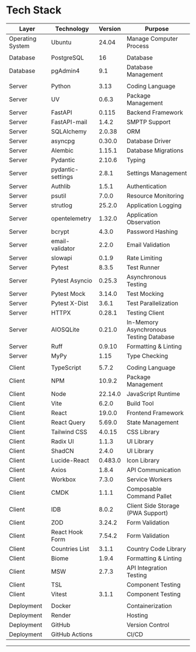 # Tech Stack

| Layer | Technology | Version | Purpose |
| --- | --- | --- | --- |
| Operating System | Ubuntu | 24.04 | Manage Computer Process |
|||||
| Database | PostgreSQL | 16 | Database |
| Database | pgAdmin4 | 9.1 | Database Management |
|||||
| Server | Python | 3.13 | Coding Language |
| Server | UV | 0.6.3 | Package Management |
| Server | FastAPI | 0.115 | Backend Framework |
| Server | FastAPI-mail | 1.4.2 | SMPTP Support |
| Server | SQLAlchemy | 2.0.38 | ORM |
| Server | asyncpg | 0.30.0 | Database Driver |
| Server | Alembic | 1.15.1 | Database Migrations |
| Server | Pydantic | 2.10.6 | Typing |
| Server | pydantic-settings | 2.8.1 | Settings Management |
| Server | Authlib | 1.5.1 | Authentication | 
| Server | psutil | 7.0.0 | Resource Monitoring | 
| Server | strutlog | 25.2.0 | Application Logging | 
| Server | opentelemetry | 1.32.0 | Application Observation | 
| Server | bcrypt | 4.3.0 | Password Hashing | 
| Server | email-validator | 2.2.0 | Email Validation | 
| Server | slowapi | 0.1.9 | Rate Limiting |
| Server | Pytest | 8.3.5 | Test Runner |
| Server | Pytest Asyncio | 0.25.3 | Asynchronous Testing |
| Server | Pytest Mock | 3.14.0 | Test Mocking |
| Server | Pytest X-Dist | 3.6.1 | Test Parallelization |
| Server | HTTPX | 0.28.1 | Testing Client |
| Server | AIOSQLite | 0.21.0 | In-Memory Asynchronous Testing Database |
| Server | Ruff | 0.9.10 | Formatting & Linting |
| Server | MyPy | 1.15 | Type Checking |
|||||
| Client | TypeScript | 5.7.2 | Coding Language |
| Client | NPM | 10.9.2 | Package Management |
| Client | Node | 22.14.0 | JavaScript Runtime |
| Client | Vite | 6.2.0 | Build Tool |
| Client | React | 19.0.0 | Frontend Framework |
| Client | React Query | 5.69.0 | State Management |
| Client | Tailwind CSS | 4.0.15 | CSS Library |
| Client | Radix UI | 1.1.3 | UI Library |
| Client | ShadCN | 2.4.0 | UI Library |
| Client | Lucide-React | 0.483.0 | Icon Library | 
| Client | Axios | 1.8.4 | API Communication |
| Client | Workbox | 7.3.0 | Service Workers |
| Client | CMDK | 1.1.1 | Composable Command Pallet |
| Client | IDB | 8.0.2 | Client Side Storage (PWA Support) |
| Client | ZOD | 3.24.2 | Form Validation | 
| Client | React Hook Form | 7.54.2 | Form Validation |
| Client | Countries List | 3.1.1 | Country Code Library |
| Client | Biome | 1.9.4 | Formatting & Linting |
| Client | MSW | 2.7.3 | API Integration Testing |
| Client | TSL | | Component Testing |
| Client | Vitest | 3.1.1 | Component Testing |
|||||
| Deployment | Docker | | Containerization |
| Deployment | Render | | Hosting |
| Deployment | GitHub | | Version Control |
| Deployment | GitHub Actions | | CI/CD |

---